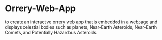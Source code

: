 # Orrery-Web-App
to create an interactive orrery web app that is embedded in a webpage and displays celestial bodies such as planets, Near-Earth Asteroids, Near-Earth Comets, and Potentially Hazardous Asteroids.
